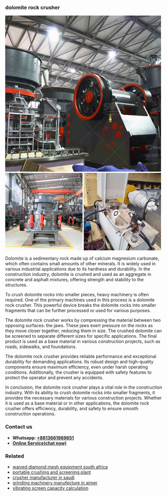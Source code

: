 <h3>dolomite rock crusher</h3><img src='1708589479.jpg' alt=''><p>Dolomite is a sedimentary rock made up of calcium magnesium carbonate, which often contains small amounts of other minerals. It is widely used in various industrial applications due to its hardness and durability. In the construction industry, dolomite is crushed and used as an aggregate in concrete and asphalt mixtures, offering strength and stability to the structures.</p><p>To crush dolomite rocks into smaller pieces, heavy machinery is often required. One of the primary machines used in this process is a dolomite rock crusher. This powerful device breaks the dolomite rocks into smaller fragments that can be further processed or used for various purposes.</p><p>The dolomite rock crusher works by compressing the material between two opposing surfaces: the jaws. These jaws exert pressure on the rocks as they move closer together, reducing them in size. The crushed dolomite can be screened to separate different sizes for specific applications. The final product is used as a base material in various construction projects, such as roads, sidewalks, and foundations.</p><p>The dolomite rock crusher provides reliable performance and exceptional durability for demanding applications. Its robust design and high-quality components ensure maximum efficiency, even under harsh operating conditions. Additionally, the crusher is equipped with safety features to protect the operator and prevent any accidents.</p><p>In conclusion, the dolomite rock crusher plays a vital role in the construction industry. With its ability to crush dolomite rocks into smaller fragments, it provides the necessary materials for various construction projects. Whether it is used as a base material or in other applications, the dolomite rock crusher offers efficiency, durability, and safety to ensure smooth construction operations.</p><h3>Contact us</h3><ul><li><strong>Whatsapp:&nbsp;<a href="https://wa.me/8613661969651">+8613661969651</a></strong></li><li><a href="https://swt.shibang-china.com/?git&amp;zhl&amp;dolomite rock crusher"><strong>Online Service(chat now)</strong></a></li></ul><h3>Related</h3><ul><li><a href='waived diamond mesh equipment south africa.md'>waived diamond mesh equipment south africa</a></li><li><a href='portable crushing and screening plant.md'>portable crushing and screening plant</a></li><li><a href='crusher manufacturer in saudi.md'>crusher manufacturer in saudi</a></li><li><a href='grinding machinery manufecture in ajmer.md'>grinding machinery manufecture in ajmer</a></li><li><a href='vibrating screen capacity calculation.md'>vibrating screen capacity calculation</a></li></ul>